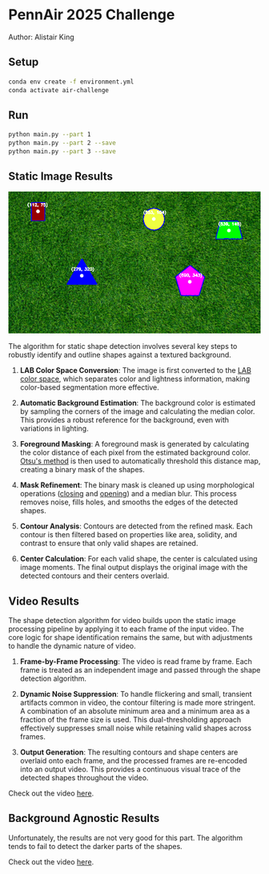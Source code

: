 # PennAir 2025 Challenge

Author: Alistair King

## Setup

```bash
conda env create -f environment.yml
conda activate air-challenge
```

## Run

```bash
python main.py --part 1
python main.py --part 2 --save
python main.py --part 3 --save
```

## Static Image Results

![Static Image Results](./part1_sol.png)

The algorithm for static shape detection involves several key steps to robustly identify and outline shapes against a textured background.

1.  **LAB Color Space Conversion**: The image is first converted to the [LAB color space](https://en.wikipedia.org/wiki/CIELAB_color_space), which separates color and lightness information, making color-based segmentation more effective.

2.  **Automatic Background Estimation**: The background color is estimated by sampling the corners of the image and calculating the median color. This provides a robust reference for the background, even with variations in lighting.

3.  **Foreground Masking**: A foreground mask is generated by calculating the color distance of each pixel from the estimated background color. [Otsu's method](https://en.wikipedia.org/wiki/Otsu%27s_method) is then used to automatically threshold this distance map, creating a binary mask of the shapes.

4.  **Mask Refinement**: The binary mask is cleaned up using morphological operations ([closing](https://en.wikipedia.org/wiki/Closing_(morphology)) and [opening](https://en.wikipedia.org/wiki/Opening_(morphology))) and a median blur. This process removes noise, fills holes, and smooths the edges of the detected shapes.

5.  **Contour Analysis**: Contours are detected from the refined mask. Each contour is then filtered based on properties like area, solidity, and contrast to ensure that only valid shapes are retained.

6.  **Center Calculation**: For each valid shape, the center is calculated using image moments. The final output displays the original image with the detected contours and their centers overlaid.


## Video Results

The shape detection algorithm for video builds upon the static image processing pipeline by applying it to each frame of the input video. The core logic for shape identification remains the same, but with adjustments to handle the dynamic nature of video.

1.  **Frame-by-Frame Processing**: The video is read frame by frame. Each frame is treated as an independent image and passed through the shape detection algorithm.

2.  **Dynamic Noise Suppression**: To handle flickering and small, transient artifacts common in video, the contour filtering is made more stringent. A combination of an absolute minimum area and a minimum area as a fraction of the frame size is used. This dual-thresholding approach effectively suppresses small noise while retaining valid shapes across frames.

3.  **Output Generation**: The resulting contours and shape centers are overlaid onto each frame, and the processed frames are re-encoded into an output video. This provides a continuous visual trace of the detected shapes throughout the video.

<!-- <video src="https://drive.google.com/file/d/1WN-VIYOeLxaGmdzOlZXCz1W7t7Cr8Y3O/view" controls>
    Your browser does not support the video tag.
</video> -->

Check out the video [here](https://drive.google.com/file/d/1WN-VIYOeLxaGmdzOlZXCz1W7t7Cr8Y3O/view).

## Background Agnostic Results

Unfortunately, the results are not very good for this part. The algorithm tends to fail to detect the darker parts of the shapes.

<!-- <video src="https://drive.google.com/file/d/1kYhO0CldYyLcx0ZEhKiMdBpjOk9MEBJT/view" controls>
    Your browser does not support the video tag.
</video> -->

Check out the video [here](https://drive.google.com/file/d/1kYhO0CldYyLcx0ZEhKiMdBpjOk9MEBJT/view).